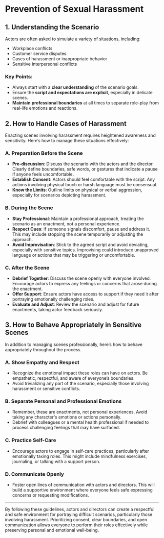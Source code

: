 # Prevention of Sexual Harassment 


## 1. **Understanding the Scenario**

Actors are often asked to simulate a variety of situations, including:
   - Workplace conflicts
   - Customer service disputes
   - Cases of harassment or inappropriate behavior
   - Sensitive interpersonal conflicts

### Key Points:
   - Always start with a **clear understanding** of the scenario goals.
   - Ensure the **script and expectations are explicit**, especially in delicate scenes.
   - **Maintain professional boundaries** at all times to separate role-play from real-life emotions and reactions.

## 2. **How to Handle Cases of Harassment**

Enacting scenes involving harassment requires heightened awareness and sensitivity. Here’s how to manage these situations effectively:

### A. **Preparation Before the Scene**
   - **Pre-discussion**: Discuss the scenario with the actors and the director. Clearly define boundaries, safe words, or gestures that indicate a pause if anyone feels uncomfortable.
   - **Establish Consent**: Actors should feel comfortable with the script. Any actions involving physical touch or harsh language must be consensual.
   - **Know the Limits**: Outline limits on physical or verbal aggression, especially for scenarios depicting harassment.

### B. **During the Scene**
   - **Stay Professional**: Maintain a professional approach, treating the scenario as an enactment, not a personal experience.
   - **Respect Cues**: If someone signals discomfort, pause and address it. This may include stopping the scene temporarily or adjusting the approach.
   - **Avoid Improvisation**: Stick to the agreed script and avoid deviating, especially with sensitive topics. Improvising could introduce unapproved language or actions that may be triggering or uncomfortable.

### C. **After the Scene**
   - **Debrief Together**: Discuss the scene openly with everyone involved. Encourage actors to express any feelings or concerns that arose during the enactment.
   - **Offer Support**: Ensure actors have access to support if they need it after portraying emotionally challenging roles.
   - **Evaluate and Adjust**: Review the scenario and adjust for future enactments, taking actor feedback seriously.

## 3. **How to Behave Appropriately in Sensitive Scenes**

In addition to managing scenes professionally, here’s how to behave appropriately throughout the process.

### A. **Show Empathy and Respect**
   - Recognize the emotional impact these roles can have on actors. Be empathetic, respectful, and aware of everyone’s boundaries.
   - Avoid trivializing any part of the scenario, especially those involving harassment or sensitive conflicts.

### B. **Separate Personal and Professional Emotions**
   - Remember, these are enactments, not personal experiences. Avoid taking any character's emotions or actions personally.
   - Debrief with colleagues or a mental health professional if needed to process challenging feelings that may have surfaced.

### C. **Practice Self-Care**
   - Encourage actors to engage in self-care practices, particularly after emotionally taxing roles. This might include mindfulness exercises, journaling, or talking with a support person.

### D. **Communicate Openly**
   - Foster open lines of communication with actors and directors. This will build a supportive environment where everyone feels safe expressing concerns or requesting modifications.

---

By following these guidelines, actors and directors can create a respectful and safe environment for portraying difficult scenarios, particularly those involving harassment. Prioritizing consent, clear boundaries, and open communication allows everyone to perform their roles effectively while preserving personal and emotional well-being.
